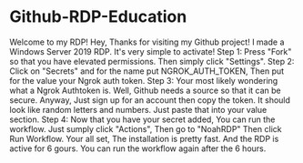 # Github-RDP-Education
Welcome to my RDP!
Hey, Thanks for visiting my Github project! I made a Windows Server 2019 RDP. It's very simple to activate!
Step 1: Press "Fork" so that you have elevated permissions. Then simply click "Settings".
Step 2: Click on "Secrets" and for the name put NGROK_AUTH_TOKEN, Then put for the value your Ngrok auth token.
Step 3: Your most likely wondering what a Ngrok Authtoken is. Well, Github needs a source so that it can be secure. Anyway, Just sign up for an account then copy the token. It should look like random letters and numbers. Just paste that into your value section.
Step 4: Now that you have your secret added, You can run the workflow. Just sumply click "Actions", Then go to "NoahRDP" Then click Run Workflow. Your all set, The installation is pretty fast. And the RDP is active for 6 gours. You can run the workflow again after the 6 hours.

